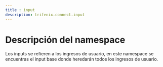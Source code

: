 ```yaml
---
title : input
description: trifenix.connect.input
---
```



# Descripción del namespace


Los inputs se refieren a los ingresos de usuario, en este namespace
se encuentras el input base donde heredarán todos los ingresos de usuario.

